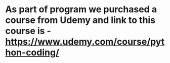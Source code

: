 # As part of program we purchased a course from Udemy and link to this course is - https://www.udemy.com/course/python-coding/
